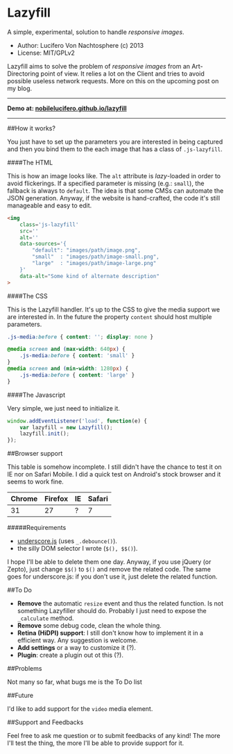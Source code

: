 Lazyfill
========

A simple, experimental, solution to handle *responsive images*.

* Author: Lucifero Von Nachtosphere (c) 2013
* License: MIT/GPLv2

Lazyfill aims to solve the problem of *responsive images* from an Art-Directoring point of view. It relies a lot on the Client and tries to avoid possible useless network requests.
More on this on the upcoming post on my blog.

---

**Demo at: [nobilelucifero.github.io/lazyfill](http://nobilelucifero.github.io/lazyfill)**

---


##How it works?

You just have to set up the parameters you are interested in being captured and then you bind them to the each image that has a class of `.js-lazyfill`.


####The HTML

This is how an image looks like. The `alt` attribute is *lazy*-loaded in order to avoid flickerings. If a specified parameter is missing (e.g.: `small`), the fallback is always to `default`. The idea is that some CMSs can automate the JSON generation. Anyway, if the website is hand-crafted, the code it's still manageable and easy to edit.

```html
<img
    class='js-lazyfill'
    src=''
    alt=''
    data-sources='{
        "default": "images/path/image.png",
        "small"  : "images/path/image-small.png",
        "large"  : "images/path/image-large.png"
    }'
    data-alt="Some kind of alternate description"
>
```


####The CSS

This is the Lazyfill handler. It's up to the CSS to give the media support we are interested in. In the future the property `content` should host multiple parameters.

```css
.js-media:before { content: ''; display: none }

@media screen and (max-width: 640px) {
    .js-media:before { content: 'small' }
}
@media screen and (min-width: 1280px) {
    .js-media:before { content: 'large' }
}

```


####The Javascript

Very simple, we just need to initialize it.

```javascript
window.addEventListener('load', function(e) {
    var lazyfill = new Lazyfill();
    lazyfill.init();
});
```


##Browser support

This table is somehow incomplete. I still didn't have the chance to test it on IE nor on Safari Mobile. I did a quick test on Android's stock browser and it seems to work fine.

| Chrome | Firefox | IE | Safari |
|:-------|:--------|:---|:-------|
| 31     | 27      | ?  | 7      |


#####Requirements
* [underscore.js](http://underscorejs.org) (uses `_.debounce()`).
* the silly DOM selector I wrote (`$(), $$()`).

I hope I'll be able to delete them one day. Anyway, if you use jQuery (or Zepto), just change `$$()` to `$()` and remove the related code. The same goes for underscore.js: if you don't use it, just delete the related function.


##To Do
* **Remove** the automatic `resize` event and thus the related function. Is not something Lazyfiller should do. Probably I just need to expose the `_calculate` method.
* **Remove** some debug code, clean the whole thing.
* **Retina (HiDPI) support**: I still don't know how to implement it in a efficient way. Any suggestion is welcome.
* **Add settings** or a way to customize it (?).
* **Plugin**: create a plugin out ot this (?).


##Problems

Not many so far, what bugs me is the To Do list


##Future

I'd like to add support for the `video` media element.


##Support and Feedbacks

Feel free to ask me question or to submit feedbacks of any kind! The more I'll test the thing, the more I'll be able to provide support for it.

